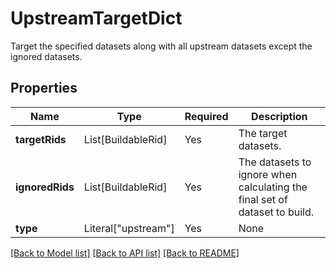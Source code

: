 # UpstreamTargetDict

Target the specified datasets along with all upstream datasets except the ignored datasets.

## Properties
| Name | Type | Required | Description |
| ------------ | ------------- | ------------- | ------------- |
**targetRids** | List[BuildableRid] | Yes | The target datasets. |
**ignoredRids** | List[BuildableRid] | Yes | The datasets to ignore when calculating the final set of dataset to build. |
**type** | Literal["upstream"] | Yes | None |


[[Back to Model list]](../../../../README.md#models-v2-link) [[Back to API list]](../../../../README.md#apis-v2-link) [[Back to README]](../../../../README.md)

